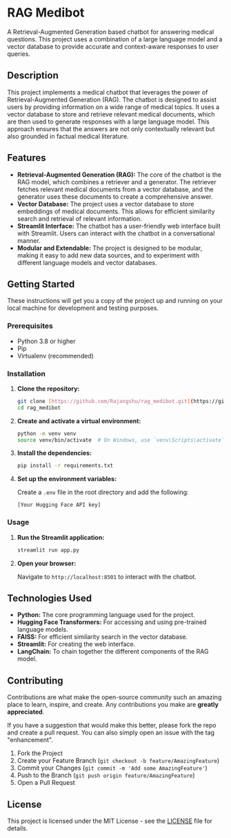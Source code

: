 # RAG Medibot

A Retrieval-Augmented Generation based chatbot for answering medical questions. This project uses a combination of a large language model and a vector database to provide accurate and context-aware responses to user queries.

## Description

This project implements a medical chatbot that leverages the power of Retrieval-Augmented Generation (RAG). The chatbot is designed to assist users by providing information on a wide range of medical topics. It uses a vector database to store and retrieve relevant medical documents, which are then used to generate responses with a large language model. This approach ensures that the answers are not only contextually relevant but also grounded in factual medical literature.

## Features

* **Retrieval-Augmented Generation (RAG):** The core of the chatbot is the RAG model, which combines a retriever and a generator. The retriever fetches relevant medical documents from a vector database, and the generator uses these documents to create a comprehensive answer.
* **Vector Database:** The project uses a vector database to store embeddings of medical documents. This allows for efficient similarity search and retrieval of relevant information.
* **Streamlit Interface:** The chatbot has a user-friendly web interface built with Streamlit. Users can interact with the chatbot in a conversational manner.
* **Modular and Extendable:** The project is designed to be modular, making it easy to add new data sources, and to experiment with different language models and vector databases.

## Getting Started

These instructions will get you a copy of the project up and running on your local machine for development and testing purposes.

### Prerequisites

* Python 3.8 or higher
* Pip
* Virtualenv (recommended)

### Installation

1.  **Clone the repository:**
    ```bash
    git clone [https://github.com/Rajangshu/rag_medibot.git](https://github.com/Rajangshu/rag_medibot.git)
    cd rag_medibot
    ```

2.  **Create and activate a virtual environment:**
    ```bash
    python -m venv venv
    source venv/bin/activate  # On Windows, use `venv\Scripts\activate`
    ```

3.  **Install the dependencies:**
    ```bash
    pip install -r requirements.txt
    ```

4.  **Set up the environment variables:**

    Create a `.env` file in the root directory and add the following:
    ```
    [Your Hugging Face API key]
    ```

### Usage

1.  **Run the Streamlit application:**
    ```bash
    streamlit run app.py
    ```

2.  **Open your browser:**

    Navigate to `http://localhost:8501` to interact with the chatbot.

## Technologies Used

* **Python:** The core programming language used for the project.
* **Hugging Face Transformers:** For accessing and using pre-trained language models.
* **FAISS:** For efficient similarity search in the vector database.
* **Streamlit:** For creating the web interface.
* **LangChain:** To chain together the different components of the RAG model.

## Contributing

Contributions are what make the open-source community such an amazing place to learn, inspire, and create. Any contributions you make are **greatly appreciated**.

If you have a suggestion that would make this better, please fork the repo and create a pull request. You can also simply open an issue with the tag "enhancement".

1.  Fork the Project
2.  Create your Feature Branch (`git checkout -b feature/AmazingFeature`)
3.  Commit your Changes (`git commit -m 'Add some AmazingFeature'`)
4.  Push to the Branch (`git push origin feature/AmazingFeature`)
5.  Open a Pull Request

## License

This project is licensed under the MIT License - see the [LICENSE](LICENSE) file for details.
